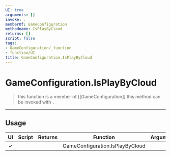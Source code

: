 ```yaml
---
UI: true
arguments: []
invoke: .
memberOf: GameConfiguration
methodname: IsPlayByCloud
returns: []
script: false
tags:
- GameConfiguration/_function
- function/UI
title: GameConfiguration.IsPlayByCloud
---
```

# GameConfiguration.IsPlayByCloud
> this function is a member of [[GameConfiguration]]
> this method can be invoked with `.`
-----
## Usage
|  UI | Script | Returns | Function | Arguments |
|:---:|:------:|-------:|:--------:|:---------|
|✓| ||GameConfiguration.IsPlayByCloud||
